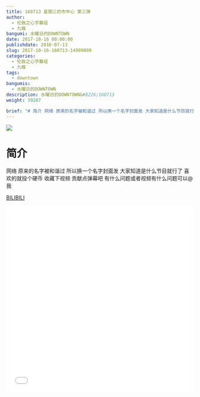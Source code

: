 ```yaml
---
title: 160713 星期三的市中心 第三弹
author: 
  - 伦敦之心字幕组
  - 九條
bangumi: 水曜日的DOWNTOWN
date: 2017-10-16 00:00:00
publishdate: 2016-07-13
slug: 2017-10-16-160713-14999809
categories: 
  - 伦敦之心字幕组
  - 九條
tags: 
  - downtown
bangumis: 
  - 水曜日的DOWNTOWN
description: 水曜日的DOWNTOWN&#8226;160713
weight: 39287

brief: "# 简介 网络 原来的名字被和谐过 所以换一个名字封面发 大家知道是什么节目就行了 喜欢的就投个硬币 收藏下视频 贡献点弹幕吧 有什么问题或者视频有什么问题可以@我"
---
```


![](https://i.imgur.com/4GLKp5p.jpg)

# 简介  
网络
原来的名字被和谐过 所以换一个名字封面发 大家知道是什么节目就行了 喜欢的就投个硬币 收藏下视频 贡献点弹幕吧 有什么问题或者视频有什么问题可以@我

  [BILIBILI](https://www.bilibili.com/video/av14999809/)


<div class="vcontainer">  <iframe class='video' src="//www.bilibili.com/blackboard/player.html?aid=14999809" width="100%" height="500" frameborder="0" allowfullscreen="allowfullscreen"></iframe></div>
